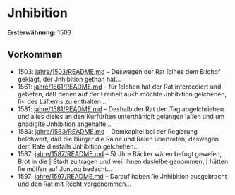 # Jnhibition

**Ersterwähnung:** 1503

## Vorkommen
- 1503: [jahre/1503/README.md](../jahre/1503/README.md) – Deswegen der Rat ſolhes dem
Biſchof geklagt, der Jnhibition gethan hat...
- 1561: [jahre/1561/README.md](../jahre/1561/README.md) – für
ſolchen hat der Rat intercediert und gebeten, daß denen
auf der Freiheit au<h möchte Jnhibition geſchehen, ſi<
des Läſterns zu enthalten...
- 1581: [jahre/1581/README.md](../jahre/1581/README.md) – Deshalb der Rat den
Tag abgeſchrieben und alles dieſes an den Kurfürſten
unterthänigſt gelangen laſſen und um gnädigſte Jnhibition
angehalte...
- 1583: [jahre/1583/README.md](../jahre/1583/README.md) – Domkapitel bei der Regierung
beſchwert, daß die Bürger die Raine und Raſen übertreten,
deswegen dem Rate diesfalls Jnhibition geſchehen...
- 1587: [jahre/1587/README.md](../jahre/1587/README.md) – 5) Jhre Bäcker wären befugt geweſen, Brot in die |
Stadt zu tragen und weil ihnen dasſelbe genommen, |
hätten ſie müſſen auf Junung bedacht...
- 1597: [jahre/1597/README.md](../jahre/1597/README.md) – Darauf haben ſie Jnhibition
ausgebracht und den Rat mit Recht vorgenommen...
